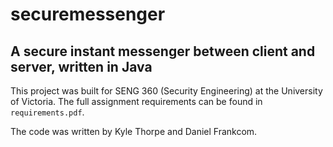 # securemessenger
## A secure instant messenger between client and server, written in Java

This project was built for SENG 360 (Security Engineering) at the University of Victoria. The full assignment requirements can be found in `requirements.pdf`.

The code was written by Kyle Thorpe and Daniel Frankcom.